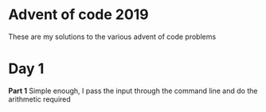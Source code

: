 # Advent of code 2019

These are my solutions to the various advent of code problems

# Day 1
__Part 1__
Simple enough, I pass the input through the command line and do the arithmetic required
